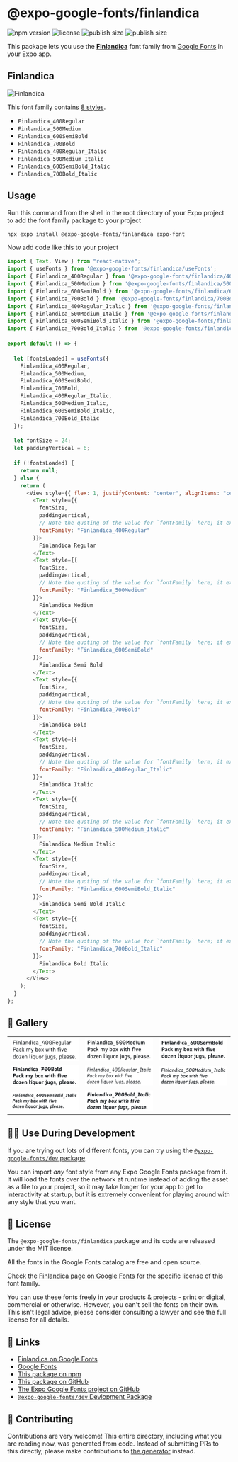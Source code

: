 # @expo-google-fonts/finlandica

![npm version](https://flat.badgen.net/npm/v/@expo-google-fonts/finlandica)
![license](https://flat.badgen.net/github/license/expo/google-fonts)
![publish size](https://flat.badgen.net/packagephobia/install/@expo-google-fonts/finlandica)
![publish size](https://flat.badgen.net/packagephobia/publish/@expo-google-fonts/finlandica)

This package lets you use the [**Finlandica**](https://fonts.google.com/specimen/Finlandica) font family from [Google Fonts](https://fonts.google.com/) in your Expo app.

## Finlandica

![Finlandica](./font-family.png)

This font family contains [8 styles](#-gallery).

- `Finlandica_400Regular`
- `Finlandica_500Medium`
- `Finlandica_600SemiBold`
- `Finlandica_700Bold`
- `Finlandica_400Regular_Italic`
- `Finlandica_500Medium_Italic`
- `Finlandica_600SemiBold_Italic`
- `Finlandica_700Bold_Italic`

## Usage

Run this command from the shell in the root directory of your Expo project to add the font family package to your project

```sh
npx expo install @expo-google-fonts/finlandica expo-font
```

Now add code like this to your project

```js
import { Text, View } from "react-native";
import { useFonts } from '@expo-google-fonts/finlandica/useFonts';
import { Finlandica_400Regular } from '@expo-google-fonts/finlandica/400Regular';
import { Finlandica_500Medium } from '@expo-google-fonts/finlandica/500Medium';
import { Finlandica_600SemiBold } from '@expo-google-fonts/finlandica/600SemiBold';
import { Finlandica_700Bold } from '@expo-google-fonts/finlandica/700Bold';
import { Finlandica_400Regular_Italic } from '@expo-google-fonts/finlandica/400Regular_Italic';
import { Finlandica_500Medium_Italic } from '@expo-google-fonts/finlandica/500Medium_Italic';
import { Finlandica_600SemiBold_Italic } from '@expo-google-fonts/finlandica/600SemiBold_Italic';
import { Finlandica_700Bold_Italic } from '@expo-google-fonts/finlandica/700Bold_Italic';

export default () => {

  let [fontsLoaded] = useFonts({
    Finlandica_400Regular, 
    Finlandica_500Medium, 
    Finlandica_600SemiBold, 
    Finlandica_700Bold, 
    Finlandica_400Regular_Italic, 
    Finlandica_500Medium_Italic, 
    Finlandica_600SemiBold_Italic, 
    Finlandica_700Bold_Italic
  });

  let fontSize = 24;
  let paddingVertical = 6;

  if (!fontsLoaded) {
    return null;
  } else {
    return (
      <View style={{ flex: 1, justifyContent: "center", alignItems: "center" }}>
        <Text style={{
          fontSize,
          paddingVertical,
          // Note the quoting of the value for `fontFamily` here; it expects a string!
          fontFamily: "Finlandica_400Regular"
        }}>
          Finlandica Regular
        </Text>
        <Text style={{
          fontSize,
          paddingVertical,
          // Note the quoting of the value for `fontFamily` here; it expects a string!
          fontFamily: "Finlandica_500Medium"
        }}>
          Finlandica Medium
        </Text>
        <Text style={{
          fontSize,
          paddingVertical,
          // Note the quoting of the value for `fontFamily` here; it expects a string!
          fontFamily: "Finlandica_600SemiBold"
        }}>
          Finlandica Semi Bold
        </Text>
        <Text style={{
          fontSize,
          paddingVertical,
          // Note the quoting of the value for `fontFamily` here; it expects a string!
          fontFamily: "Finlandica_700Bold"
        }}>
          Finlandica Bold
        </Text>
        <Text style={{
          fontSize,
          paddingVertical,
          // Note the quoting of the value for `fontFamily` here; it expects a string!
          fontFamily: "Finlandica_400Regular_Italic"
        }}>
          Finlandica Italic
        </Text>
        <Text style={{
          fontSize,
          paddingVertical,
          // Note the quoting of the value for `fontFamily` here; it expects a string!
          fontFamily: "Finlandica_500Medium_Italic"
        }}>
          Finlandica Medium Italic
        </Text>
        <Text style={{
          fontSize,
          paddingVertical,
          // Note the quoting of the value for `fontFamily` here; it expects a string!
          fontFamily: "Finlandica_600SemiBold_Italic"
        }}>
          Finlandica Semi Bold Italic
        </Text>
        <Text style={{
          fontSize,
          paddingVertical,
          // Note the quoting of the value for `fontFamily` here; it expects a string!
          fontFamily: "Finlandica_700Bold_Italic"
        }}>
          Finlandica Bold Italic
        </Text>
      </View>
    );
  }
};
```

## 🔡 Gallery


||||
|-|-|-|
|![Finlandica_400Regular](./400Regular/Finlandica_400Regular.ttf.png)|![Finlandica_500Medium](./500Medium/Finlandica_500Medium.ttf.png)|![Finlandica_600SemiBold](./600SemiBold/Finlandica_600SemiBold.ttf.png)||
|![Finlandica_700Bold](./700Bold/Finlandica_700Bold.ttf.png)|![Finlandica_400Regular_Italic](./400Regular_Italic/Finlandica_400Regular_Italic.ttf.png)|![Finlandica_500Medium_Italic](./500Medium_Italic/Finlandica_500Medium_Italic.ttf.png)||
|![Finlandica_600SemiBold_Italic](./600SemiBold_Italic/Finlandica_600SemiBold_Italic.ttf.png)|![Finlandica_700Bold_Italic](./700Bold_Italic/Finlandica_700Bold_Italic.ttf.png)|||


## 👩‍💻 Use During Development

If you are trying out lots of different fonts, you can try using the [`@expo-google-fonts/dev` package](https://github.com/expo/google-fonts/tree/master/font-packages/dev#readme).

You can import _any_ font style from any Expo Google Fonts package from it. It will load the fonts over the network at runtime instead of adding the asset as a file to your project, so it may take longer for your app to get to interactivity at startup, but it is extremely convenient for playing around with any style that you want.


## 📖 License

The `@expo-google-fonts/finlandica` package and its code are released under the MIT license.

All the fonts in the Google Fonts catalog are free and open source.

Check the [Finlandica page on Google Fonts](https://fonts.google.com/specimen/Finlandica) for the specific license of this font family.

You can use these fonts freely in your products & projects - print or digital, commercial or otherwise. However, you can't sell the fonts on their own. This isn't legal advice, please consider consulting a lawyer and see the full license for all details.

## 🔗 Links

- [Finlandica on Google Fonts](https://fonts.google.com/specimen/Finlandica)
- [Google Fonts](https://fonts.google.com/)
- [This package on npm](https://www.npmjs.com/package/@expo-google-fonts/finlandica)
- [This package on GitHub](https://github.com/expo/google-fonts/tree/master/font-packages/finlandica)
- [The Expo Google Fonts project on GitHub](https://github.com/expo/google-fonts)
- [`@expo-google-fonts/dev` Devlopment Package](https://github.com/expo/google-fonts/tree/master/font-packages/dev)

## 🤝 Contributing

Contributions are very welcome! This entire directory, including what you are reading now, was generated from code. Instead of submitting PRs to this directly, please make contributions to [the generator](https://github.com/expo/google-fonts/tree/master/packages/generator) instead.
